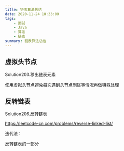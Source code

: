 ```yaml
---
title: 链表算法总结
date: 2020-11-24 10:33:00
tags:
	- 面试
	- Java
	- 算法
	- 链表
summary: 链表算法总结
---
```




## 虚拟头节点

Solution203.移出链表元素

使用虚拟头节点避免每次遇到头节点删除等情况再做特殊处理

## 反转链表

Solution206.反转链表 

https://leetcode-cn.com/problems/reverse-linked-list/

迭代法：

反转链表的一部分

